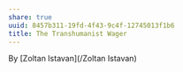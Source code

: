 ```yaml
---
share: true
uuid: 8457b311-19fd-4f43-9c4f-12745013f1b6
title: The Transhumanist Wager
---
```

By [Zoltan Istavan](/Zoltan Istavan)